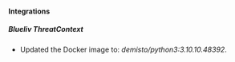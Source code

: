 #### Integrations
##### Blueliv ThreatContext
- Updated the Docker image to: *demisto/python3:3.10.10.48392*.

